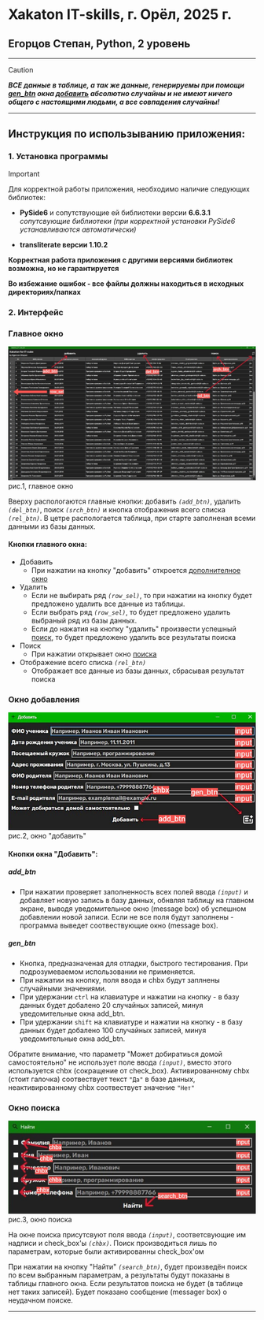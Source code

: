# Xakaton IT-skills, г. Орёл, 2025 г.
## Егорцов Степан, Python, 2 уровень
____
> [!CAUTION]
> ***ВСЕ данные в таблице, а так же данные, генерируемы при помощи [gen_btn](#gen_btn) окна [добавить](#окно-добавления) абсолютно случайны и не имеют ничего общего с настоящими людьми, а все совпадения случайны!***
____
## Инструкция по использыванию приложения:
### 1. Установка программы
> [!IMPORTANT]  
> Для корректной работы приложения, необходимо наличие следующих библиотек:
> 
> - **PySide6** и сопутствующие ей библиотеки версии **6.6.3.1** *сопутсвующие библиотеки (при корректной установки PySide6 устанавливаются автоматически)*
>
> - **transliterate версии 1.10.2**
>
> **Корректная работа приложения с другими версиями библиотек возможна, но не гарантируется**
> 
> **Во избежание ошибок - все файлы должны находиться в исходных директориях/папках**
### 2. Интерфейс

### Главное окно

![main_window](https://github.com/Stepan3Dpower/Xakaton-IT-skills-ES-2025/blob/main/Снимок%20экрана%202025-04-27%20195557.jpg?raw=true)
рис.1, главное окно

Вверху распологаются главные кнопки: добавить *`(add_btn)`*, удалить *`(del_btn)`*, поиск *`(srch_btn)`* и кнопка отображения всего списка *`(rel_btn)`*. В цетре распологается таблица, при старте заполненая всеми данными из базы данных.

#### Кнопки главного окна:
+ Добавить
  + При нажатии на кнопку "добавить" откроется [дополнителное окно](#окно-добавления)
+ Удалить
  + Если не выбирать ряд *`(row_sel)`*, то при нажатии на кнопку будет предложено удалить все данные из таблицы.
  + Если выбрать ряд *`(row_sel)`*, то будет предложено удалить выбраный ряд из базы данных.
  + Если до нажатия на кнопку "удалить" произвести успешный [поиск](#окно-поиска), то будет предложено удалить все результаты поиска
+ Поиск
  + При нажатии открывает окно [поиска](#окно-поиска)
+ Отображение всего списка *`(rel_btn)`*
  + Отображает все данные из базы данных, сбрасывая результат поиска


### Окно добавления

![add_window](https://github.com/Stepan3Dpower/Xakaton-IT-skills-ES-2025/blob/main/Снимок%20экрана%202025-04-27%20195153.jpg?raw=true)
рис.2, окно "добавить"

#### Кнопки окна "Добавить":
##### add_btn
  + При нажатии проверяет заполненность всех полей ввода *`(input)`* и добавляет новую запись в базу данных, обнвляя таблицу на главном экране, выводя уведомительное окно (message box) об успешном добавлении новой записи. Если не все поля будут заполнены - программа выведет соотвествующие окно (message box).
##### gen_btn
  + Кнопка, предназначеная для отладки, быстрого тестирования. При подрозумеваемом использовании не применяется.
  + При нажатии на кнопку, поля ввода и chbx будут заплнены случайными значениями.
  + При удержании `ctrl` на клавиатуре и нажатии на кнопку - в базу данных будет добалено 20 случайных записей, минуя уведомительные окна add_btn.
  + При удержании `shift` на клавиатуре и нажатии на кнопку - в базу данных будет добалено 100 случайных записей, минуя уведомительные окна add_btn.
  
Обратите внимание, что параметр "Может добиратиься домой самостоятельно" не использует поле ввода *`(input)`*, вместо этого используется chbx (сокращение от check_box). Активированному chbx (стоит галочка) соотвествует текст `"Да"` в базе данных, неактивированному chbx соотвествует значение `"Нет"`


### Окно поиска 

![search_window](https://github.com/Stepan3Dpower/Xakaton-IT-skills-ES-2025/blob/main/Снимок%20экрана%202025-04-27%20194808.jpg?raw=true)
рис.3, окно поиска

На окне поиска присутсвуют поля ввода *`(input)`*, соответсвующие им надписи и check_box'ы *`(chbx)`*. Поиск производиться лишь по параметрам, которые были активированны check_box'ом

При нажатии на кнопку "Найти" *`(search_btn)`*, будет произведён поиск по всем выбранным параметрам, а результаты будут показаны в таблицы главного окна. Если результатов поиска не будет (в таблице нет таких записей). Будет показано сообщение (messager box) о неудачном поиске.
____

